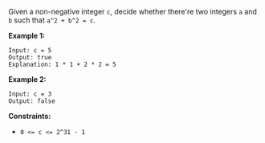 Given a non-negative integer `c`, decide whether there're two integers `a` and `b` such that `a^2 + b^2 = c`.
 
**Example 1:**
```
Input: c = 5
Output: true
Explanation: 1 * 1 + 2 * 2 = 5
```
**Example 2:**
```
Input: c = 3
Output: false
```
**Constraints:**
- `0 <= c <= 2^31 - 1`